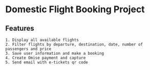 # Domestic Flight Booking Project

## Features

```
1. Display all available flights
2. Filter flights by departure, destination, date, number of passengers and price
3. Save user information and make a booking
4. Create Omise payment and capture
5. Send email with e-tickets qr code
```
